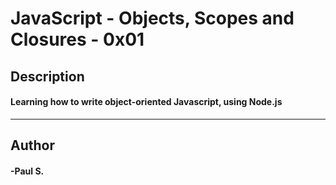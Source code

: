 # JavaScript - Objects, Scopes and Closures - 0x01
## Description 
#### Learning how to write object-oriented Javascript, using Node.js
 --- 
## Author 
#### -Paul S.